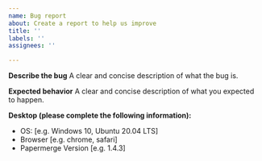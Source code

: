 ```yaml
---
name: Bug report
about: Create a report to help us improve
title: ''
labels: ''
assignees: ''

---
```


**Describe the bug**
A clear and concise description of what the bug is.

**Expected behavior**
A clear and concise description of what you expected to happen.

**Desktop (please complete the following information):**
 - OS: [e.g. Windows 10, Ubuntu 20.04 LTS]
 - Browser [e.g. chrome, safari]
 - Papermerge Version [e.g. 1.4.3]
